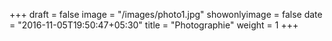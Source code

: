 +++
draft = false
image = "/images/photo1.jpg"
showonlyimage = false
date = "2016-11-05T19:50:47+05:30"
title = "Photographie"
weight = 1
+++

